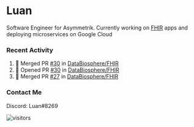 # Luan

Software Engineer for Asymmetrik. Currently working on [FHIR](https://hl7.org/FHIR/) apps and deploying microservices on Google Cloud

### Recent Activity

<!--START_SECTION:activity-->
1. 🎉 Merged PR [#30](https://github.com/DataBiosphere/FHIR/pull/30) in [DataBiosphere/FHIR](https://github.com/DataBiosphere/FHIR)
2. 💪 Opened PR [#30](https://github.com/DataBiosphere/FHIR/pull/30) in [DataBiosphere/FHIR](https://github.com/DataBiosphere/FHIR)
3. 🎉 Merged PR [#27](https://github.com/DataBiosphere/FHIR/pull/27) in [DataBiosphere/FHIR](https://github.com/DataBiosphere/FHIR)
<!--END_SECTION:activity-->

<!--START_SECTION:activity-->

### Contact Me

Discord: Luan#8269

![visitors](https://visitor-badge.glitch.me/badge?page_id=luan-asym.visitor-badge)
